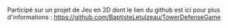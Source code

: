 Participé sur un projet de Jeu en 2D dont le lien du github est ici pour plus d'informations :
https://github.com/BaptisteLetulzeau/TowerDefenseGame
